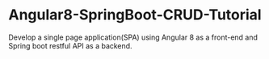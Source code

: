 # Angular8-SpringBoot-CRUD-Tutorial

Develop a single page application(SPA) using Angular 8 as a front-end and Spring boot restful API as a backend.

